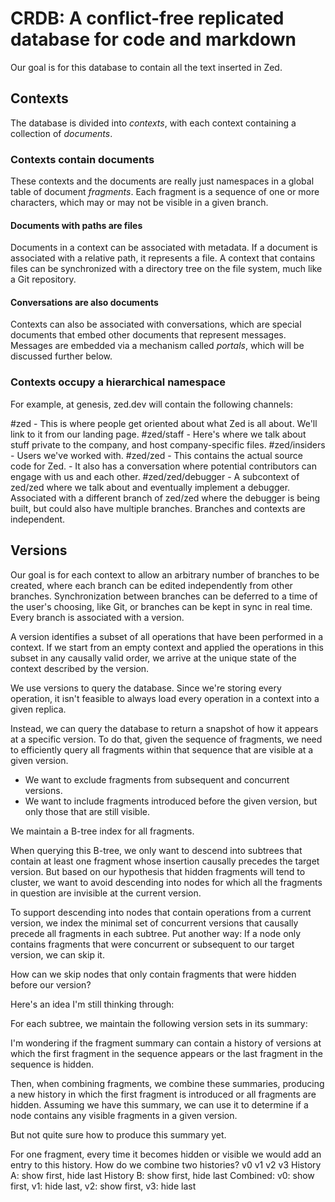 # CRDB: A conflict-free replicated database for code and markdown

Our goal is for this database to contain all the text inserted in Zed.

## Contexts

The database is divided into *contexts*, with each context containing a collection of *documents*.

### Contexts contain documents

These contexts and the documents are really just namespaces in a global table of document *fragments*. Each fragment is a sequence of one or more characters, which may or may not be visible in a given branch.

#### Documents with paths are files

Documents in a context can be associated with metadata. If a document is associated with a relative path, it represents a file. A context that contains files can be synchronized with a directory tree on the file system, much like a Git repository.

#### Conversations are also documents

Contexts can also be associated with conversations, which are special documents that embed other documents that represent messages. Messages are embedded via a mechanism called *portals*, which will be discussed further below.

### Contexts occupy a hierarchical namespace

For example, at genesis, zed.dev will contain the following channels:

#zed
    - This is where people get oriented about what Zed is all about. We'll link to it from our landing page.
#zed/staff
    - Here's where we talk about stuff private to the company, and host company-specific files.
#zed/insiders
    - Users we've worked with.
#zed/zed
    - This contains the actual source code for Zed.
    - It also has a conversation where potential contributors can engage with us and each other.
#zed/zed/debugger
    - A subcontext of zed/zed where we talk about and eventually implement a debugger. Associated with a different branch of zed/zed where the debugger is being built, but could also have multiple branches. Branches and contexts are independent.

## Versions

Our goal is for each context to allow an arbitrary number of branches to be created, where each branch can be edited independently from other branches. Synchronization between branches can be deferred to a time of the user's choosing, like Git, or branches can be kept in sync in real time. Every branch is associated with a version.

A version identifies a subset of all operations that have been performed in a context. If we start from an empty context and applied the operations in this subset in any causally valid order, we arrive at the unique state of the context described by the version.

We use versions to query the database. Since we're storing every operation, it isn't feasible to always load every operation in a context into a given replica.

Instead, we can query the database to return a snapshot of how it appears at a specific version. To do that, given the sequence of fragments, we need to efficiently query all fragments within that sequence that are visible at a given version.

* We want to exclude fragments from subsequent and concurrent versions.
* We want to include fragments introduced before the given version, but only those that are still visible.

We maintain a B-tree index for all fragments.

When querying this B-tree, we only want to descend into subtrees that contain at least one fragment whose insertion causally precedes the target version. But based on our hypothesis that hidden fragments will tend to cluster, we want to avoid descending into nodes for which all the fragments in question are invisible at the current version.

To support descending into nodes that contain operations from a current version, we index the minimal set of concurrent versions that causally precede all fragments in each subtree. Put another way: If a node only contains fragments that were concurrent or subsequent to our target version, we can skip it.

How can we skip nodes that only contain fragments that were hidden before our version?

Here's an idea I'm still thinking through:

For each subtree, we maintain the following version sets in its summary:

I'm wondering if the fragment summary can contain a history of versions at which the first fragment in the sequence appears or the last fragment in the sequence is hidden.

Then, when combining fragments, we combine these summaries, producing a new history in which the first fragment is introduced or all fragments are hidden. Assuming we have this summary, we can use it to determine if a node contains any visible fragments in a given version.

But not quite sure how to produce this summary yet.

For one fragment, every time it becomes hidden or visible we would add an entry to this history. How do we combine two histories?
           v0          v1          v2          v3
History A: show first, hide last
History B:                         show first, hide last
Combined:  v0: show first, v1: hide last, v2: show first, v3: hide last
